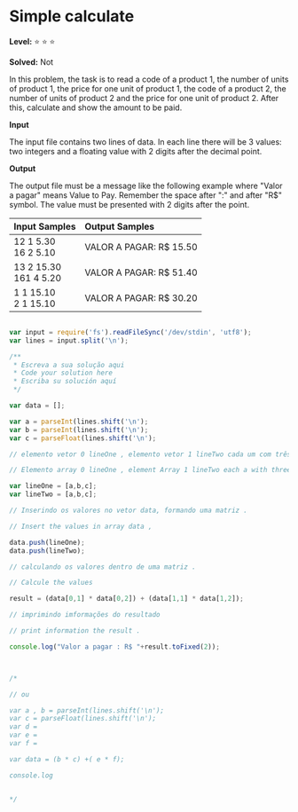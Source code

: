 # Simple calculate

**Level:** :star: :star: :star:

**Solved:** Not 

In this problem, the task is to read a code of a product 1, the number of units of product 1, the price for one unit of product 1, the code of a product 2, the number of units of product 2 and the price for one unit of product 2. After this, calculate and show the amount to be paid.

**Input**

The input file contains two lines of data. In each line there will be 3 values: two integers and a floating value with 2 digits after the decimal point.

**Output**

The output file must be a message like the following example where "Valor a pagar" means Value to Pay. Remember the space after ":" and after "R$" symbol. The value must be presented with 2 digits after the point.

|Input Samples|	Output Samples|
|:--|:--|
|12 1 5.30 <br> 16 2 5.10 | VALOR A PAGAR: R$ 15.50 |
|13 2 15.30 <br> 161 4 5.20|VALOR A PAGAR: R$ 51.40
|1 1 15.10 <br> 2 1 15.10 |VALOR A PAGAR: R$ 30.20 |

```javascript 

var input = require('fs').readFileSync('/dev/stdin', 'utf8');
var lines = input.split('\n');

/**
 * Escreva a sua solução aqui
 * Code your solution here
 * Escriba su solución aquí
 */

var data = [];

var a = parseInt(lines.shift('\n');
var b = parseInt(lines.shift('\n');
var c = parseFloat(lines.shift('\n');

// elemento vetor 0 lineOne , elemento vetor 1 lineTwo cada um com três índices 0,1,2 .

// Elemento array 0 lineOne , element Array 1 lineTwo each a with three index 0,1,2.

var lineOne = [a,b,c];
var lineTwo = [a,b,c];

// Inserindo os valores no vetor data, formando uma matriz .

// Insert the values in array data , 

data.push(lineOne);
data.push(lineTwo);

// calculando os valores dentro de uma matriz .

// Calcule the values 

result = (data[0,1] * data[0,2]) + (data[1,1] * data[1,2]);

// imprimindo imformações do resultado 

// print information the result .

console.log("Valor a pagar : R$ "+result.toFixed(2));



/*

// ou 

var a , b = parseInt(lines.shift('\n');
var c = parseFloat(lines.shift('\n');
var d = 
var e = 
var f = 

var data = (b * c) +( e * f);

console.log


*/


```